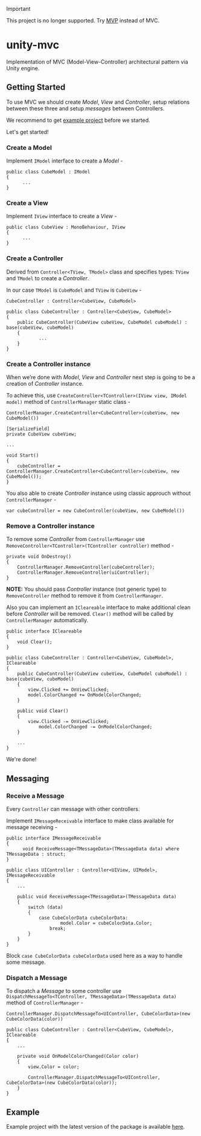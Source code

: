 > [!IMPORTANT]
> This project is no longer supported. Try [MVP](https://github.com/dancher743/unity-mvc) instead of MVC.

# unity-mvc
Implementation of MVC (Model-View-Controller) architectural pattern via Unity engine.

Getting Started
---
To use MVC we should create _Model_, _View_ and _Controller_, setup relations between these three and setup _messages_ between Controllers.

We recommend to get [example project](https://github.com/dancher743/unity-mvc/tree/master#example) before we started.

Let's get started!

### Create a Model
Implement `IModel` interface to create a _Model_ -

```
public class CubeModel : IModel
{
	  ...
}
```

### Create a View
Implement `IView` interface to create a _View_ -

```
public class CubeView : MonoBehaviour, IView
{
	  ...
}
```

### Create a Controller
Derived from `Controller<TView, TModel>` class and specifies types: `TView` and `TModel` to create a _Controller_.

In our case `TModel` is `CubeModel` and `TView` is `CubeView` -

`CubeController : Controller<CubeView, CubeModel>`

```
public class CubeController : Controller<CubeView, CubeModel>
{
	public CubeController(CubeView cubeView, CubeModel cubeModel) : base(cubeView, cubeModel)
  	{
      		...
  	}
}
```

### Create a Controller instance
When we’re done with _Model_, _View_ and _Controller_ next step is going to be a creation of _Controller_ instance.

To achieve this, use `CreateController<TController>(IView view, IModel model)` method of `ControllerManager` static class -

`ControllerManager.CreateController<CubeController>(cubeView, new CubeModel())`

```
[SerializeField]
private CubeView cubeView;

...

void Start()
{
	cubeController = ControllerManager.CreateController<CubeController>(cubeView, new CubeModel());
}
```

You also able to create _Controller_ instance using classic approuch without `ControllerManager` -

```
var cubeController = new CubeController(cubeView, new CubeModel())
```


### Remove a Controller instance
To remove some _Controller_ from `ControllerManager` use `RemoveController<TController>(TController controller)` method -

```
private void OnDestroy()
{
	ControllerManager.RemoveController(cubeController);
	ControllerManager.RemoveController(uiController);
}
```

**NOTE:** You should pass _Controller_ instance (not generic type) to `RemoveController` method to remove it from `ControllerManager`.

Also you can implement an `ICleareable` interface to make additional clean before _Controller_ will be removed. `Clear()` method will be called by `ControllerManager` automatically.

```
public interface ICleareable
{
	void Clear();
}
```
```
public class CubeController : Controller<CubeView, CubeModel>, ICleareable
{
	public CubeController(CubeView cubeView, CubeModel cubeModel) : base(cubeView, cubeModel)
	{
		view.Clicked += OnViewClicked;
		model.ColorChanged += OnModelColorChanged;
	}

	public void Clear()
	{
		view.Clicked -= OnViewClicked;
    		model.ColorChanged -= OnModelColorChanged;
  	}

  	...
}
```

We're done!

Messaging
---
### Receive a Message
Every `Controller` can message with other controllers.

Implement `IMessageReceivable` interface to make class available for message receiving -

```
public interface IMessageReceivable
{
	  void ReceiveMessage<TMessageData>(TMessageData data) where TMessageData : struct;
}
```
```
public class UIController : Controller<UIView, UIModel>, IMessageReceivable
{
  	...

  	public void ReceiveMessage<TMessageData>(TMessageData data)
  	{
		switch (data)
		{
  			case CubeColorData cubeColorData:
    		  		model.Color = cubeColorData.Color;
				break;
		}
  	}
}
```

Block `case CubeColorData cubeColorData` used here as a way to handle some message.

### Dispatch a Message
To dispatch a _Message_ to some controller use `DispatchMessageTo<TController, TMessageData>(TMessageData data)` method of `ControllerManager` -

`ControllerManager.DispatchMessageTo<UIController, CubeColorData>(new CubeColorData(color))`

```
public class CubeController : Controller<CubeView, CubeModel>, ICleareable
{
  	...

	private void OnModelColorChanged(Color color)
	{
		view.Color = color;

		ControllerManager.DispatchMessageTo<UIController, CubeColorData>(new CubeColorData(color));
	}
}
```

Example
---
Example project with the latest version of the package is available [here](https://github.com/dancher743/unity-mvc/releases/tag/example-project).
